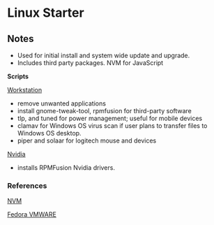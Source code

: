# Linux Starter

## Notes

- Used for initial install and system wide update and upgrade.
- Includes third party packages. NVM for JavaScript

__Scripts__

[Workstation](scripts/workstation.sh)
- remove unwanted applications
- install gnome-tweak-tool, rpmfusion for third-party software
- tlp, and tuned for power management; useful for mobile devices
- clamav for Windows OS virus scan if user plans to transfer files to Windows OS desktop. 
- piper and solaar for logitech mouse and devices


[Nvidia](scripts/nvidia.sh)
- installs RPMFusion Nvidia drivers. 

### References

[NVM](https://github.com/nvm-sh/nvm)

[Fedora VMWARE](https://docs.fedoraproject.org/en-US/quick-docs/how-to-use-vmware/)
